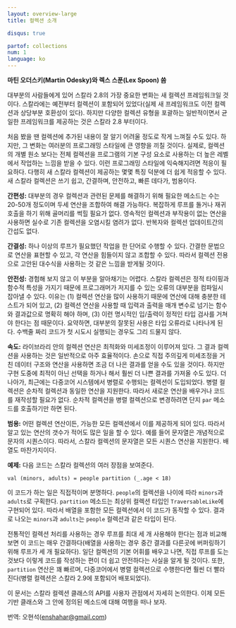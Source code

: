```yaml
---
layout: overview-large
title: 컬렉션 소개

disqus: true

partof: collections
num: 1
language: ko
---
```


**마틴 오더스키(Martin Odesky)와 렉스 스푼(Lex Spoon) 씀**
  
대부분의 사람들에게 있어 스칼라 2.8의 가장 중요한 변화는 새 컬렉션 프레임워크일 것이다. 
스칼라에는 예전부터 컬렉션이 포함되어 있었다(실제 새 프레임워크도 이전 컬렉션과 상당부분 호환성이 있다). 하지만 다양한 컬렉션 유형을 포괄하는 일반적이면서 균일한 프레임워크를 제공하는 것은 스칼라 2.8 부터이다.

처음 봤을 땐 컬렉션에 추가된 내용이 잘 알기 어려울 정도로 작게 느껴질 수도 있다. 하지만, 그 
변화는 여러분의 프로그래밍 스타일에 큰 영향을 끼칠 것이다. 실제로, 컬렉션의 개별 원소 보다는 
전체 컬렉션을 프로그램의 기본 구성 요소로 사용하는 더 높은 레벨에서 작업하는 느낌을 받을 수 
있다. 이런 프로그래밍 스타일에 익숙해지려면 적응이 필요하다. 다행히 새 스칼라 컬렉션이 
제공하는 몇몇 특징 덕분에 더 쉽게 적응할 수 있다. 새 스칼라 컬렉션은 쓰기 쉽고, 
간결하며, 안전하고, 빠른 데다가, 범용이다.

**간편성:** 대부분의 경우 컬렉션과 관련된 문제를 해결하기 위해 필요한 메소드는 수는 
20-50개 정도이며 두세 연산을 조합하여 해결 가능하다. 복잡하게 루프를 돌거나 재귀 호출을 
하기 위해 골머리를 썩힐 필요가 없다. 영속적인 컬렉션과 부작용이 없는 연산을 사용하면 실수로 
기존 컬렉션을 오염시킬 염려가 없다. 반복자와 컬렉션 업데이트간의 간섭도 없다. 

**간결성:** 하나 이상의 루프가 필요했던 작업을 한 단어로 수행할 수 있다. 간결한 문법으로 
연산을 표현할 수 있고, 각 연산을 힘들이지 않고 조합할 수 있다. 따라서 컬렉션 전용으로 고안된 
대수식을 사용하는 것 같은 느낌을 받게될 것이다.

**안전성:** 경험해 보지 않고 이 부분을 알아채기는 어렵다. 스칼라 컬렉션은 정적 타이핑과 
함수적 특성을 가지기 때문에 프로그래머가 저지를 수 있는 오류의 대부분을 컴파일시 잡아낼 
수 있다. 이유는 (1) 컬렉션 연산을 많이 사용하기 때문에 연산에 대해 충분한 테스트가 되어 있고, 
(2) 컬렉션 연산을 사용할 때 입력과 출력을 매개 변수로 넘기는 함수와 결과값으로 명확히 해야 
하며, (3) 이런 명시적인 입/출력이 정적인 타입 검사를 거쳐야 한다는 점 때문이다. 요약하면, 
대부분의 잘못된 사용은 타입 오류라로 나타나게 된다. 수백줄 짜리 코드가 첫 시도시 실행되는 
경우도 그리 드물지 않다. 

**속도:** 라이브라리 안의 컬렉션 연산은 최적화와 미세조정이 이루어져 있다. 그 결과 컬렉션을 
사용하는 것은 일반적으로 아주 효율적이다. 손으로 직접 주의깊게 미세조정을 거친 데이터 구조와 
연산을 사용하면 조금 더 나은 결과를 얻을 수도 있을 것이다. 하지만 구현 도중에 최적이 아닌 
선택을 하거나 해서 훨씬 더 나쁜 결과를 가져올 수도 있다. 더 나아가, 최근에는 다중코어 
시스템에서 병렬로 수행되는 컬렉션이 도입되었다. 병렬 컬렉션은 순차적 컬렉션과 동일한 연산을 
지원한다. 따라서 새로운 연산을 배우거나 코드를 재작성할 필요가 없다. 순차적 컬렉션을 병렬 
컬렉션으로 변경하려면 단지 `par` 메소드를 호출하기만 하면 된다.

**범용:** 어떤 컬렉션 연산이든, 가능한 모든 컬렉션에서 이를 제공하게 되어 있다. 따라서 알고 
있는 연산의 갯수가 적어도 많은 일을 할 수 있다. 예를 들어 문자열은 개념적으로 문자의 
시퀀스이다. 따라서, 스칼라 컬렉션의 문자열은 모든 시퀀스 연산을 지원한다. 배열도 마찬가지이다.

**예제:** 다음 코드는 스칼라 컬렉션의 여러 장점을 보여준다.

    val (minors, adults) = people partition (_.age < 18)

이 코드가 하는 일은 직접적이며 분명하다. `people`의 컬렉션을 나이에 따라 `minors`과 
`adults`로 구획한다. `partition` 메소드는 최상위 컬렉션 타입인 `TraversableLike`에 
구현되어 있다. 따라서 배열을 포함한 모든 컬렉션에서 이 코드가 동작할 수 있다. 결과로 
나오는 `minors`과 `adults`는 `people` 컬렉션과 같은 타입이 된다.

전통적인 컬렉션 처리를 사용하는 경우 루프를 최대 세 개 사용해야 한다는 점과 비교해 보면 이 
코드는 매우 간결하다(배열을 사용하는 경우 중간 결과를 다른곳에 버퍼링하기 위해 루프가 세 개 
필요하다). 일단 컬렉션의 기본 어휘를 배우고 나면, 직접 루프를 도는 것보다 이렇게 코드를 
작성하는 편이 더 쉽고 안전하다는 사실을 알게 될 것이다. 또한, `partition` 연산은 
꽤 빠르며, 다중코어에서 병렬 컬렉션으로 수행한다면 훨씬 더 빨라진다(병렬 컬렉션은 
스칼라 2.9에 포함되어 배포되었다).

이 문서는 스칼라 컬렉션 클래스의 API를 사용자 관점에서 자세히 논의한다. 이제 모든 기반 
클래스와 그 안에 정의된 메소드에 대해 여행을 떠나 보자.

번역: 오현석(enshahar@gmail.com)
